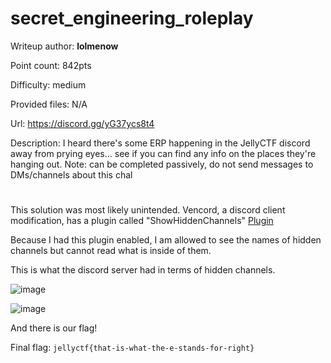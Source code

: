 # secret_engineering_roleplay
Writeup author: **lolmenow**

Point count: 842pts

Difficulty: medium

Provided files: N/A 

Url: https://discord.gg/yG37ycs8t4

Description: I heard there's some ERP happening in the JellyCTF discord away from prying eyes... see if you can find any info on the places they're hanging out. Note: can be completed passively, do not send messages to DMs/channels about this chal
# 

This solution was most likely unintended. Vencord, a discord client modification, has a plugin called "ShowHiddenChannels" [Plugin](https://vencord.dev/plugins/ShowHiddenChannels)

Because I had this plugin enabled, I am allowed to see the names of hidden channels but cannot read what is inside of them.

This is what the discord server had in terms of hidden channels.

![image](https://github.com/sa1181405/pbchocolate-private-writeups/assets/170969470/de4bd96b-75fb-4286-9813-a6e00071abd3)

![image](https://github.com/sa1181405/pbchocolate-private-writeups/assets/170969470/90c4a5d8-d84a-4c72-a0fa-c54c111585d6)


And there is our flag!

Final flag: `jellyctf{that-is-what-the-e-stands-for-right}`
